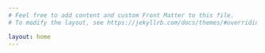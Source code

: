 ```yaml
---
# Feel free to add content and custom Front Matter to this file.
# To modify the layout, see https://jekyllrb.com/docs/themes/#overriding-theme-defaults

layout: home
---
```

<head>
<meta name="google-site-verification" content="9UPs2Arw57wOBOa6jikn_tJpsuNrWzuVymEHMOofmZc" />
</head>
